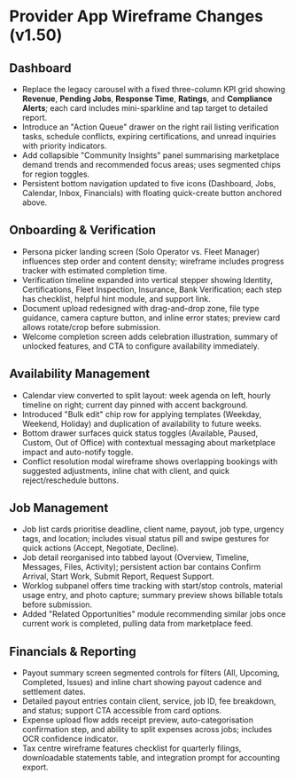 # Provider App Wireframe Changes (v1.50)

## Dashboard
- Replace the legacy carousel with a fixed three-column KPI grid showing **Revenue**, **Pending Jobs**, **Response Time**, **Ratings**, and **Compliance Alerts**; each card includes mini-sparkline and tap target to detailed report.
- Introduce an "Action Queue" drawer on the right rail listing verification tasks, schedule conflicts, expiring certifications, and unread inquiries with priority indicators.
- Add collapsible "Community Insights" panel summarising marketplace demand trends and recommended focus areas; uses segmented chips for region toggles.
- Persistent bottom navigation updated to five icons (Dashboard, Jobs, Calendar, Inbox, Financials) with floating quick-create button anchored above.

## Onboarding & Verification
- Persona picker landing screen (Solo Operator vs. Fleet Manager) influences step order and content density; wireframe includes progress tracker with estimated completion time.
- Verification timeline expanded into vertical stepper showing Identity, Certifications, Fleet Inspection, Insurance, Bank Verification; each step has checklist, helpful hint module, and support link.
- Document upload redesigned with drag-and-drop zone, file type guidance, camera capture button, and inline error states; preview card allows rotate/crop before submission.
- Welcome completion screen adds celebration illustration, summary of unlocked features, and CTA to configure availability immediately.

## Availability Management
- Calendar view converted to split layout: week agenda on left, hourly timeline on right; current day pinned with accent background.
- Introduced "Bulk edit" chip row for applying templates (Weekday, Weekend, Holiday) and duplication of availability to future weeks.
- Bottom drawer surfaces quick status toggles (Available, Paused, Custom, Out of Office) with contextual messaging about marketplace impact and auto-notify toggle.
- Conflict resolution modal wireframe shows overlapping bookings with suggested adjustments, inline chat with client, and quick reject/reschedule buttons.

## Job Management
- Job list cards prioritise deadline, client name, payout, job type, urgency tags, and location; includes visual status pill and swipe gestures for quick actions (Accept, Negotiate, Decline).
- Job detail reorganised into tabbed layout (Overview, Timeline, Messages, Files, Activity); persistent action bar contains Confirm Arrival, Start Work, Submit Report, Request Support.
- Worklog subpanel offers time tracking with start/stop controls, material usage entry, and photo capture; summary preview shows billable totals before submission.
- Added "Related Opportunities" module recommending similar jobs once current work is completed, pulling data from marketplace feed.

## Financials & Reporting
- Payout summary screen segmented controls for filters (All, Upcoming, Completed, Issues) and inline chart showing payout cadence and settlement dates.
- Detailed payout entries contain client, service, job ID, fee breakdown, and status; support CTA accessible from card options.
- Expense upload flow adds receipt preview, auto-categorisation confirmation step, and ability to split expenses across jobs; includes OCR confidence indicator.
- Tax centre wireframe features checklist for quarterly filings, downloadable statements table, and integration prompt for accounting export.
